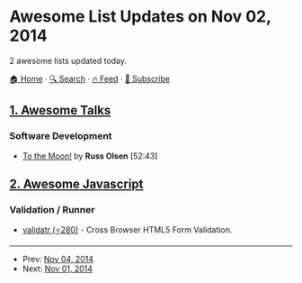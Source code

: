 # Awesome List Updates on Nov 02, 2014

2 awesome lists updated today.

[🏠 Home](/README.md) · [🔍 Search](https://test.trackawesomelist.com/search/) · [🔥 Feed](https://test.trackawesomelist.com/rss.xml) · [📮 Subscribe](https://trackawesomelist.us17.list-manage.com/subscribe?u=d2f0117aa829c83a63ec63c2f&id=36a103854c)



## [1. Awesome Talks](/content/JanVanRyswyck/awesome-talks/README.md)

### Software Development

*   [To the Moon!](https://www.youtube.com/watch?v=4Sso4HtvJsw) by **Russ Olsen** \[52:43]

## [2. Awesome Javascript](/content/sorrycc/awesome-javascript/README.md)

### Validation / Runner

*   [validatr (⭐280)](https://github.com/jaymorrow/validatr/) - Cross Browser HTML5 Form Validation.

---

- Prev: [Nov 04, 2014](/content/2014/11/04/README.md)
- Next: [Nov 01, 2014](/content/2014/11/01/README.md)